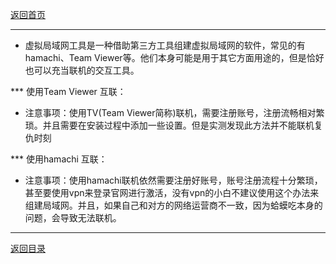 [返回首页](./Home)

***
* 虚拟局域网工具是一种借助第三方工具组建虚拟局域网的软件，常见的有hamachi、Team Viewer等。他们本身可能是用于其它方面用途的，但是恰好也可以充当联机的交互工具。

*** 使用Team Viewer 互联：

* 注意事项：使用TV(Team Viewer简称)联机，需要注册账号，注册流畅相对繁琐。并且需要在安装过程中添加一些设置。但是实测发现此方法并不能联机复仇时刻




*** 使用hamachi 互联：

* 注意事项：使用hamachi联机依然需要注册好账号，账号注册流程十分繁琐，甚至要使用vpn来登录官网进行激活，没有vpn的小白不建议使用这个办法来组建局域网。并且，如果自己和对方的网络运营商不一致，因为蛤蟆吃本身的问题，会导致无法联机。


***
[返回目录](./常见问题指南)